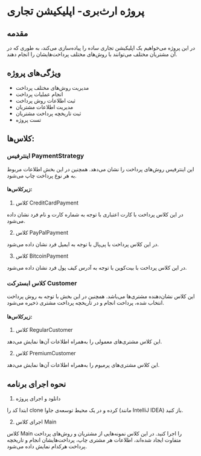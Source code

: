 # پروژه ارث‌بری- اپلیکیشن تجاری

## مقدمه

در این پروژه می‌خواهیم یک اپلیکیشن تجاری ساده را پیاده‌سازی می‌کند، به طوری که در آن مشتریان مختلف می‌توانند با روش‌های مختلف پرداخت‌هایشان را انجام دهند.

## ویژگی‌های پروژه

* مدیریت روش‌های مختلف پرداخت
* انجام عملیات پرداخت
* ثبت اطلاعات روش پرداخت
* مدیریت اطلاعات مشتریان
* ثبت تاریخچه پرداخت مشتریان
* تست پروژه


## کلاس‌ها:

### اینترفیس PaymentStrategy

این اینترفیس روش‌های پرداخت را نشان می‌دهد. همچنین در این بخش اطلاعات مربوط به هر نوع پرداخت چاپ می‌شود.

#### زیرکلاس‌ها:

1. کلاس  CreditCardPayment
   
در این کلاس پرداخت با کارت اعتباری با توجه به شماره کارت و نام فرد نشان داده می‌شود.

2. کلاس PayPalPayment
   
در این کلاس پرداخت با پی‌پال با توجه به ایمیل فرد نشان داده می‌شود.

3. کلاس BitcoinPayment

 در این کلاس پرداخت با بیت‌کوین با توجه به آدرس کیف پول فرد نشان داده می‌شود.
 
### کلاس ابسترکت Customer 

این کلاس نشان‌دهنده مشتری‌ها می‌باشد. همچنین در این بخش با توجه به روش پرداخت انتخاب شده، پرداخت انجام و در تاریخچه پرداخت مشتری ذخیره می‌شود.

#### زیرکلاس‌ها:

1. کلاس RegularCustomer

این کلاس مشتری‌های معمولی را به‌همراه اطلاعات آن‌ها نمایش می‌دهد.

2. کلاس PremiumCustomer

این کلاس مشتری‌های پرمیوم را به‌همراه اطلاعات آن‌ها نمایش می‌دهد.

## نحوه اجرای برنامه

1. دانلود و اجرای پروژه
   
ابتدا کد را clone کرده و در یک محیط توسعه‌ی جاوا (مانند IntelliJ IDEA) باز کنید.

2. اجرای کلاس Main

کلاس Main را اجرا کنید. در این کلاس نمونه‌هایی از مشتریان و روش‌های پرداخت متفاوت ایجاد شده‌اند، اطلاعات هر مشتری چاپ، پرداخت‌هایشان انجام و تاریخچه پرداخت هرکدام نمایش داده می‌شود.


   
